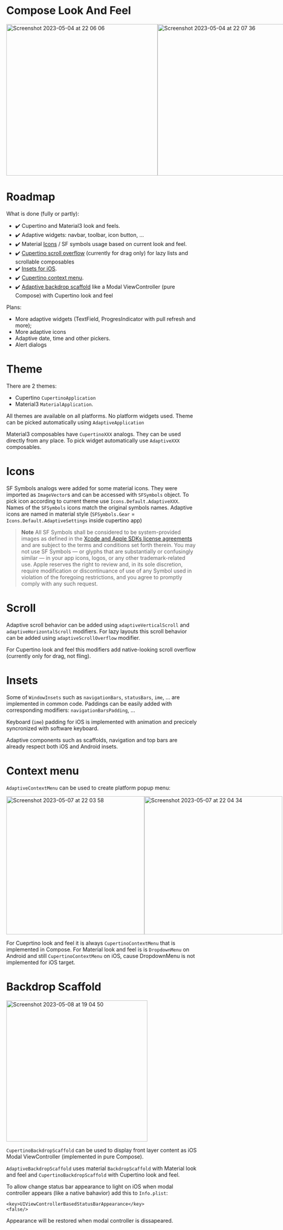 # Compose Look And Feel

<div style="display:flex">
<img width="400" alt="Screenshot 2023-05-04 at 22 06 06" src="https://user-images.githubusercontent.com/63979218/236322966-3243ae58-3d73-4882-95f1-9e5901368b96.png">
<img width="400" alt="Screenshot 2023-05-04 at 22 07 36" src="https://user-images.githubusercontent.com/63979218/236323004-58b62ebb-af1f-43f1-81b3-4340f3268cdf.png">
</div>

# Roadmap

What is done (fully or partly):

- ✔️ Cupertino and Material3 look and feels.
- ✔️ Adaptive widgets: navbar, toolbar, icon button, ...
- ✔️ Material [Icons](#icons) / SF symbols usage based on current look and feel.
- ✔️ [Cupertino scroll overflow](#scroll) (currently for drag only) for lazy lists and scrollable composables
- ✔️ [Insets for iOS](#insets).
- ✔️ [Cupertino context menu](#context-menu).
- ✔️ [Adaptive backdrop scaffold](#backdrop-scaffold) like a Modal ViewController (pure Compose) with Cupertino look and feel

Plans:
- More adaptive widgets (TextField, ProgresIndicator with pull refresh and more);
- More adaptive icons
- Adaptive date, time and other pickers.
- Alert dialogs

# Theme

There are 2 themes: 
- Cupertino `CupertinoApplication`
- Material3 `MaterialApplication`. 

All themes are available on all platforms. No platform widgets used. Theme can be picked automatically using `AdaptiveApplication`

Material3 composables have `CupertinoXXX` analogs. They can be used directly from any place. To pick widget automatically use `AdaptiveXXX` composables.

# Icons

SF Symbols analogs were added for some material icons. They were imported as `ImageVector`s and can be accessed with `SFSymbols` object.
To pick icon according to current theme use `Icons.Default.AdaptiveXXX`.
Names of the `SFSymbols` icons match the original symbols names. Adaptive icons are named in material style (`SFSymbols.Gear` = `Icons.Default.AdaptiveSettings` inside cupertino app)

> **Note**
>All SF Symbols shall be considered to be system-provided images as defined in the [Xcode and Apple SDKs license agreements](https://developer.apple.com/support/terms/) and are subject to the terms and conditions set forth therein. You may not use SF Symbols — or glyphs that are substantially or confusingly similar — in your app icons, logos, or any other trademark-related use. Apple reserves the right to review and, in its sole discretion, require modification or discontinuance of use of any Symbol used in violation of the foregoing restrictions, and you agree to promptly comply with any such request.

# Scroll

Adaptive scroll behavior can be added using `adaptiveVerticalScroll` and `adaptiveHorizontalScroll` modifiers.
For lazy layouts this scroll behavior can be added using `adaptiveScrollOverflow` modifier.

For Cupertino look and feel this modifiers add native-looking scroll overflow (currently only for drag, not fling).

# Insets

Some of `WindowInsets` such as `navigationBars`, `statusBars`, `ime`, ... are implemented in common code. Paddings can be easily added with corresponding modifiers: `navigationBarsPadding`, ...

Keyboard (`ime`) padding for iOS is implemented with animation and precicely syncronized with software keyboard.

Adaptive components such as scaffolds, navigation and top bars are already respect both iOS and Android insets. 

# Context menu 

`AdaptiveContextMenu` can be used to create platform popup menu:

<div style="display:flex">
<img width="365" alt="Screenshot 2023-05-07 at 22 03 58" src="https://user-images.githubusercontent.com/63979218/236697568-1350d536-d825-44b9-95c7-9e9e195f3419.png">
<img width="365" alt="Screenshot 2023-05-07 at 22 04 34" src="https://user-images.githubusercontent.com/63979218/236697574-9458fb0c-3685-494c-bf9f-f869a57a6de4.png">
</div>

For Cueprtino look and feel it is always `CupertinoContextMenu` that is implemented in Compose. 
For Material look and feel is is `DropdownMenu` on Android and still `CupertinoContextMenu` on iOS, cause DropdownMenu is not implemented for iOS target.

# Backdrop Scaffold

<img width="373" alt="Screenshot 2023-05-08 at 19 04 50" src="https://user-images.githubusercontent.com/63979218/236873437-c07577db-e342-4c1b-87f2-4fc8f9efb94d.png">

`CupertinoBackdropScaffold` can be used to display front layer content as iOS Modal ViewController (implemented in pure Compose).

`AdaptiveBackdropScaffold` uses material `BackdropScaffold` with Material look and feel and `CupertinoBackdropScaffold` with Cupertino look and feel.

To allow change status bar appearance to light on iOS  when modal controller appears (like a native bahavior) add this to `Info.plist`:
```
<key>UIViewControllerBasedStatusBarAppearance</key>
<false/>
```
Appearance will be restored when modal controller is dissapeared.

